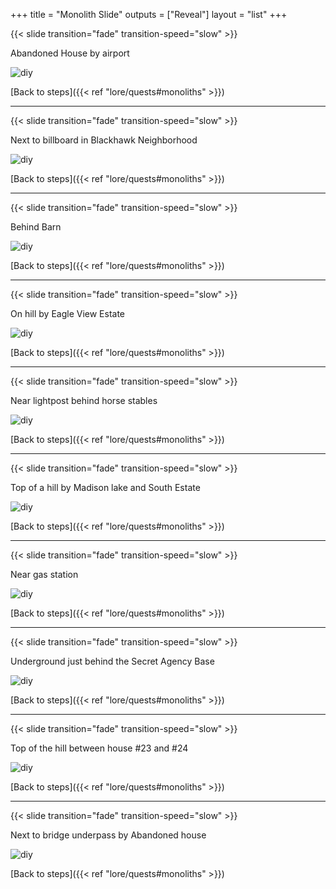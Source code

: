 +++
title = "Monolith Slide"
outputs = ["Reveal"]
layout = "list"
+++

{{< slide transition="fade" transition-speed="slow" >}}

Abandoned House by airport

![diy](/images/bh/monolith-location_abandoned_house.png)

[Back to steps]({{< ref "lore/quests#monoliths" >}})

---

{{< slide transition="fade" transition-speed="slow" >}}

Next to billboard in Blackhawk Neighborhood

![diy](/images/bh/monolith-location_balckhawk_billboard.png)

[Back to steps]({{< ref "lore/quests#monoliths" >}})


---

{{< slide transition="fade" transition-speed="slow" >}}

Behind Barn

![diy](/images/bh/monolith-location_behind_barn.png)

[Back to steps]({{< ref "lore/quests#monoliths" >}})

---

{{< slide transition="fade" transition-speed="slow" >}}

On hill by Eagle View Estate

![diy](/images/bh/monolith-location_hill_by_eagle_view.png)

[Back to steps]({{< ref "lore/quests#monoliths" >}})

---

{{< slide transition="fade" transition-speed="slow" >}}

Near lightpost behind horse stables

![diy](/images/bh/monolith-location_lightpost_behind_horse_stable.png)

[Back to steps]({{< ref "lore/quests#monoliths" >}})

---

{{< slide transition="fade" transition-speed="slow" >}}

Top of a hill by Madison lake and South Estate

![diy](/images/bh/monolith-location_madison_lake_hill_top.png)

[Back to steps]({{< ref "lore/quests#monoliths" >}})

---

{{< slide transition="fade" transition-speed="slow" >}}

Near gas station

![diy](/images/bh/monolith-location_near_gas_station.png)

[Back to steps]({{< ref "lore/quests#monoliths" >}})

---

{{< slide transition="fade" transition-speed="slow" >}}

Underground just behind the Secret Agency Base

![diy](/images/bh/monolith-location_outside_of_agency_bunker.png)

[Back to steps]({{< ref "lore/quests#monoliths" >}})

---

{{< slide transition="fade" transition-speed="slow" >}}

Top of the hill between house #23 and #24

![diy](/images/bh/monolith-location_top_of_hill_between_house_23_and_24.png)

[Back to steps]({{< ref "lore/quests#monoliths" >}})

---

{{< slide transition="fade" transition-speed="slow" >}}

Next to bridge underpass by Abandoned house

![diy](/images/bh/monolith-location_underpass_by_abanoned_house.png)

[Back to steps]({{< ref "lore/quests#monoliths" >}})